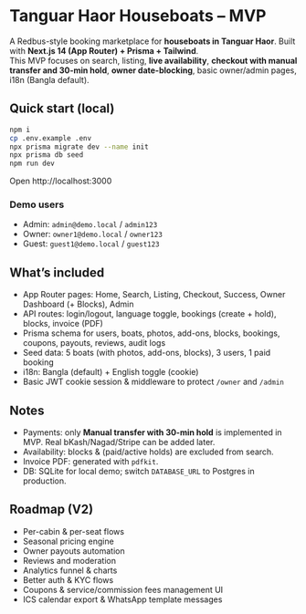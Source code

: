 # Tanguar Haor Houseboats – MVP

A Redbus-style booking marketplace for **houseboats in Tanguar Haor**. Built with **Next.js 14 (App Router) + Prisma + Tailwind**.  
This MVP focuses on search, listing, **live availability**, **checkout with manual transfer and 30-min hold**, **owner date-blocking**, basic owner/admin pages, i18n (Bangla default).

## Quick start (local)

```bash
npm i
cp .env.example .env
npx prisma migrate dev --name init
npx prisma db seed
npm run dev
```

Open http://localhost:3000

### Demo users

- Admin: `admin@demo.local` / `admin123`  
- Owner: `owner1@demo.local` / `owner123`  
- Guest: `guest1@demo.local` / `guest123`

## What’s included

- App Router pages: Home, Search, Listing, Checkout, Success, Owner Dashboard (+ Blocks), Admin
- API routes: login/logout, language toggle, bookings (create + hold), blocks, invoice (PDF)
- Prisma schema for users, boats, photos, add-ons, blocks, bookings, coupons, payouts, reviews, audit logs
- Seed data: 5 boats (with photos, add-ons, blocks), 3 users, 1 paid booking
- i18n: Bangla (default) + English toggle (cookie)
- Basic JWT cookie session & middleware to protect `/owner` and `/admin`

## Notes

- Payments: only **Manual transfer with 30-min hold** is implemented in MVP. Real bKash/Nagad/Stripe can be added later.
- Availability: blocks & (paid/active holds) are excluded from search.
- Invoice PDF: generated with `pdfkit`.
- DB: SQLite for local demo; switch `DATABASE_URL` to Postgres in production.

## Roadmap (V2)

- Per-cabin & per-seat flows
- Seasonal pricing engine
- Owner payouts automation
- Reviews and moderation
- Analytics funnel & charts
- Better auth & KYC flows
- Coupons & service/commission fees management UI
- ICS calendar export & WhatsApp template messages
